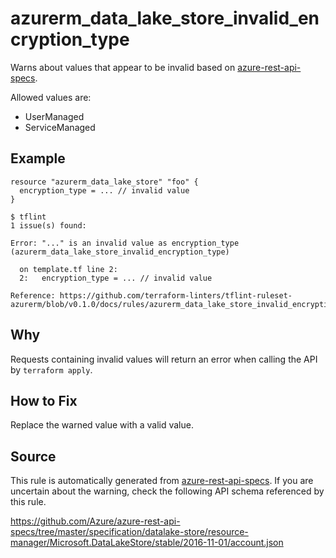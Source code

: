 <!--- This file generated by `tools/apispec-rule-gen/main.go`. DO NOT EDIT --->

# azurerm_data_lake_store_invalid_encryption_type

Warns about values that appear to be invalid based on [azure-rest-api-specs](https://github.com/Azure/azure-rest-api-specs).

Allowed values are:
- UserManaged
- ServiceManaged

## Example

```hcl
resource "azurerm_data_lake_store" "foo" {
  encryption_type = ... // invalid value
}
```

```
$ tflint
1 issue(s) found:

Error: "..." is an invalid value as encryption_type (azurerm_data_lake_store_invalid_encryption_type)

  on template.tf line 2:
  2:   encryption_type = ... // invalid value

Reference: https://github.com/terraform-linters/tflint-ruleset-azurerm/blob/v0.1.0/docs/rules/azurerm_data_lake_store_invalid_encryption_type.md

```

## Why

Requests containing invalid values will return an error when calling the API by `terraform apply`.

## How to Fix

Replace the warned value with a valid value.

## Source

This rule is automatically generated from [azure-rest-api-specs](https://github.com/Azure/azure-rest-api-specs). If you are uncertain about the warning, check the following API schema referenced by this rule.

https://github.com/Azure/azure-rest-api-specs/tree/master/specification/datalake-store/resource-manager/Microsoft.DataLakeStore/stable/2016-11-01/account.json
